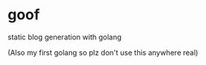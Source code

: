 # goof
static blog generation with golang

(Also my first golang so plz don't use this anywhere real)
